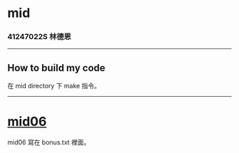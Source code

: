 mid
===

### 41247022S 林德恩

---

## How to build my code
在 mid directory 下 make 指令。

---

# [mid06](./bonus.txt) 
mid06 寫在 bonus.txt 裡面。